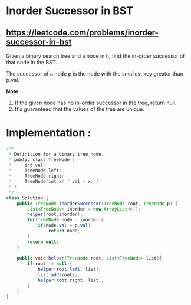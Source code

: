 # Inorder Successor in BST
## https://leetcode.com/problems/inorder-successor-in-bst

Given a binary search tree and a node in it, find the in-order successor of that node in the BST.

The successor of a node p is the node with the smallest key greater than p.val.

**Note:**
1. If the given node has no in-order successor in the tree, return null.
2. It's guaranteed that the values of the tree are unique.

# Implementation :

```java
/**
 * Definition for a binary tree node.
 * public class TreeNode {
 *     int val;
 *     TreeNode left;
 *     TreeNode right;
 *     TreeNode(int x) { val = x; }
 * }
 */
class Solution {
    public TreeNode inorderSuccessor(TreeNode root, TreeNode p) {
        List<TreeNode> inorder = new ArrayList<>();
        helper(root,inorder);
        for(TreeNode node : inorder){
            if(node.val > p.val)
                return node;
        }
        return null;
    }
    
    public void helper(TreeNode root, List<TreeNode> list){
        if(root != null){
            helper(root.left, list);
            list.add(root);
            helper(root.right, list);
        }
    }
}
```
